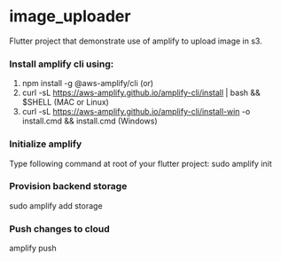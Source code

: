 # image_uploader

Flutter project that demonstrate use of amplify to upload image in s3.

### Install amplify cli using:
1. npm install -g @aws-amplify/cli (or)
2. curl -sL https://aws-amplify.github.io/amplify-cli/install | bash && $SHELL (MAC or Linux)
3. curl -sL https://aws-amplify.github.io/amplify-cli/install-win -o install.cmd && install.cmd (Windows)

### Initialize amplify
Type following command at root of your flutter project:
sudo amplify init

### Provision backend storage
sudo amplify add storage

### Push changes to cloud
amplify push
